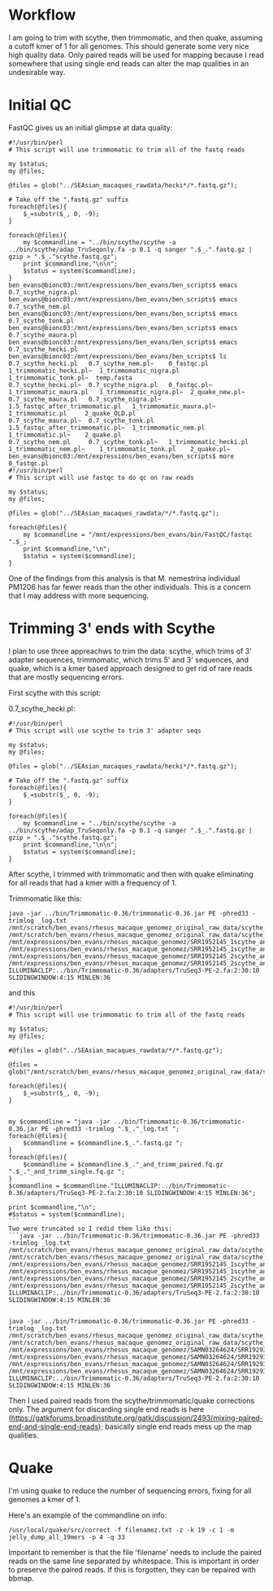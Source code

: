 # Workflow

I am going to trim with scythe, then trimmomatic, and then quake, assuming a cutoff kmer of 1 for all genomes.  This should generate some very nice high quality data.  Only paired reads will be used for mapping because I read somewhere that using single end reads can alter the map qualities in an undesirable way.

# Initial QC

FastQC gives us an initial glimpse at data quality:
```
#!/usr/bin/perl
# This script will use trimmomatic to trim all of the fastq reads

my $status;
my @files;

@files = glob("../SEAsian_macaques_rawdata/hecki*/*.fastq.gz");

# Take off the ".fastq.gz" suffix
foreach(@files){
    $_=substr($_, 0, -9);
}

foreach(@files){
    my $commandline = "../bin/scythe/scythe -a ../bin/scythe/adap_TruSeqonly.fa -p 0.1 -q sanger ".$_.".fastq.gz | gzip > ".$_."scythe.fastq.gz";
    print $commandline,"\n\n";
    $status = system($commandline);
}
ben_evans@bionc03:/mnt/expressions/ben_evans/ben_scripts$ emacs 0.7_scythe_nigra.pl
ben_evans@bionc03:/mnt/expressions/ben_evans/ben_scripts$ emacs 0.7_scythe_nem.pl
ben_evans@bionc03:/mnt/expressions/ben_evans/ben_scripts$ emacs 0.7_scythe_tonk.pl
ben_evans@bionc03:/mnt/expressions/ben_evans/ben_scripts$ emacs 0.7_scythe_maura.pl
ben_evans@bionc03:/mnt/expressions/ben_evans/ben_scripts$ emacs 0.7_scythe_hecki.pl
ben_evans@bionc03:/mnt/expressions/ben_evans/ben_scripts$ ls
0.7_scythe_hecki.pl   0.7_scythe_nem.pl~    0_fastqc.pl			      1_trimmomatic_hecki.pl~  1_trimmomatic_nigra.pl	1_trimmomatic_tonk.pl~	temp.fasta
0.7_scythe_hecki.pl~  0.7_scythe_nigra.pl   0_fastqc.pl~		      1_trimmomatic_maura.pl   1_trimmomatic_nigra.pl~	2_quake_new.pl~
0.7_scythe_maura.pl   0.7_scythe_nigra.pl~  1.5_fastqc_after_trimmomatic.pl   1_trimmomatic_maura.pl~  1_trimmomatic.pl		2_quake_OLD.pl
0.7_scythe_maura.pl~  0.7_scythe_tonk.pl    1.5_fastqc_after_trimmomatic.pl~  1_trimmomatic_nem.pl     1_trimmomatic.pl~	2_quake.pl
0.7_scythe_nem.pl     0.7_scythe_tonk.pl~   1_trimmomatic_hecki.pl	      1_trimmomatic_nem.pl~    1_trimmomatic_tonk.pl	2_quake.pl~
ben_evans@bionc03:/mnt/expressions/ben_evans/ben_scripts$ more 0_fastqc.pl
#!/usr/bin/perl
# This script will use fastqc to do qc on raw reads

my $status;
my @files;

@files = glob("../SEAsian_macaques_rawdata/*/*.fastq.gz");

foreach(@files){
    my $commandline = "/mnt/expressions/ben_evans/bin/FastQC/fastqc ".$_;
    print $commandline,"\n";
    $status = system($commandline);
}
```

One of the findings from this analysis is that M. nemestrina individual PM1206 has far fewer reads than the other individuals.  This is a concern that I may address with more sequencing.

# Trimming 3' ends with Scythe

I plan to use three appreachws to trim the data: scythe, which trims of 3' adapter sequences, trimmomatic, which trims 5' and 3' sequences, and quake, which is a kmer based approach designed to get rid of rare reads that are mostly sequencing errors.

First scythe with this script: 

0.7_scythe_hecki.pl:

```
#!/usr/bin/perl
# This script will use scythe to trim 3' adapter seqs

my $status;
my @files;

@files = glob("../SEAsian_macaques_rawdata/hecki*/*.fastq.gz");

# Take off the ".fastq.gz" suffix
foreach(@files){
    $_=substr($_, 0, -9);
}

foreach(@files){
    my $commandline = "../bin/scythe/scythe -a ../bin/scythe/adap_TruSeqonly.fa -p 0.1 -q sanger ".$_.".fastq.gz | gzip > ".$_."scythe.fastq.gz";
    print $commandline,"\n\n";
    $status = system($commandline);
}
```

After scythe, I trimmed with trimmomatic and then with quake eliminating for all reads that had a kmer with a frequency of 1.

Trimmomatic like this:
```
java -jar ../bin/Trimmomatic-0.36/trimmomatic-0.36.jar PE -phred33 -trimlog _log.txt /mnt/scratch/ben_evans/rhesus_macaque_genomez_original_raw_data/scythe_only/SRR1952145_1scythe.fastq.gz /mnt/scratch/ben_evans/rhesus_macaque_genomez_original_raw_data/scythe_only/SRR1952145_2scythe.fastq.gz /mnt/expressions/ben_evans/rhesus_macaque_genomez/SRR1952145_1scythe_and_trimm_paired.fastq.gz /mnt/expressions/ben_evans/rhesus_macaque_genomez/SRR1952145_1scythe_and_trimm_single.fastq.gz /mnt/expressions/ben_evans/rhesus_macaque_genomez/SRR1952145_2scythe_and_trimm_paired.fastq.gz /mnt/expressions/ben_evans/rhesus_macaque_genomez/SRR1952145_2scythe_and_trimm_single.fastq.gz ILLUMINACLIP:../bin/Trimmomatic-0.36/adapters/TruSeq3-PE-2.fa:2:30:10 SLIDINGWINDOW:4:15 MINLEN:36
```
and this
```
#!/usr/bin/perl                                                                                                                                                   
# This script will use trimmomatic to trim all of the fastq reads                                                                                                 

my $status;
my @files;

#@files = glob("../SEAsian_macaques_rawdata/*/*.fastq.gz");                                                                                                       

@files = glob("/mnt/scratch/ben_evans/rhesus_macaque_genomez_original_raw_data/scythe_only/SRR1952145*scythe.fastq.gz");

foreach(@files){
    $_=substr($_, 0, -9);
}


my $commandline = "java -jar ../bin/Trimmomatic-0.36/trimmomatic-0.36.jar PE -phred33 -trimlog ".$_."_log.txt ";
foreach(@files){
    $commandline = $commandline.$_.".fastq.gz ";
}
foreach(@files){
    $commandline = $commandline.$_."_and_trimm_paired.fq.gz ".$_."_and_trimm_single.fq.gz ";
}
$commandline = $commandline."ILLUMINACLIP:../bin/Trimmomatic-0.36/adapters/TruSeq3-PE-2.fa:2:30:10 SLIDINGWINDOW:4:15 MINLEN:36";

print $commandline,"\n";
#$status = system($commandline);                                                                                                         ```
Two were truncated so I redid them like this:
```java -jar ../bin/Trimmomatic-0.36/trimmomatic-0.36.jar PE -phred33 -trimlog _log.txt /mnt/scratch/ben_evans/rhesus_macaque_genomez_original_raw_data/scythe_only/SRR1952145_1scythe.fastq.gz /mnt/scratch/ben_evans/rhesus_macaque_genomez_original_raw_data/scythe_only/SRR1952145_2scythe.fastq.gz /mnt/expressions/ben_evans/rhesus_macaque_genomez/SRR1952145_1scythe_and_trimm_paired.fastq.gz /mnt/expressions/ben_evans/rhesus_macaque_genomez/SRR1952145_1scythe_and_trimm_single.fastq.gz /mnt/expressions/ben_evans/rhesus_macaque_genomez/SRR1952145_2scythe_and_trimm_paired.fastq.gz /mnt/expressions/ben_evans/rhesus_macaque_genomez/SRR1952145_2scythe_and_trimm_single.fastq.gz ILLUMINACLIP:../bin/Trimmomatic-0.36/adapters/TruSeq3-PE-2.fa:2:30:10 SLIDINGWINDOW:4:15 MINLEN:36


java -jar ../bin/Trimmomatic-0.36/trimmomatic-0.36.jar PE -phred33 -trimlog _log.txt /mnt/scratch/ben_evans/rhesus_macaque_genomez_original_raw_data/scythe_only/SRR1929379_1scythe.fastq.gz /mnt/scratch/ben_evans/rhesus_macaque_genomez_original_raw_data/scythe_only/SRR1929379_2scythe.fastq.gz /mnt/expressions/ben_evans/rhesus_macaque_genomez/SAMN03264624/SRR1929379_1scythe_and_trimm_paired.fastq.gz /mnt/expressions/ben_evans/rhesus_macaque_genomez/SAMN03264624/SRR1929379_1scythe_and_trimm_single.fastq.gz /mnt/expressions/ben_evans/rhesus_macaque_genomez/SAMN03264624/SRR1929379_1scythe_and_trimm_paired.fastq.gz /mnt/expressions/ben_evans/rhesus_macaque_genomez/SAMN03264624/SRR1929379_1scythe_and_trimm_single.fastq.gz ILLUMINACLIP:../bin/Trimmomatic-0.36/adapters/TruSeq3-PE-2.fa:2:30:10 SLIDINGWINDOW:4:15 MINLEN:36
```




Then I used paired reads from the scythe/trimmomatic/quake corrections only.  The argument for discarding single end reads is here (https://gatkforums.broadinstitute.org/gatk/discussion/2493/mixing-paired-end-and-single-end-reads); basically single end reads mess up the map qualities.

# Quake

I'm using quake to reduce the number of sequencing errors, fixing for all genomes a kmer of 1.

Here's an example of the commandline on info:
```
/usr/local/quake/src/correct -f filenamez.txt -z -k 19 -c 1 -m jelly_dump_all_19mers -p 4 -q 33
```
Important to remember is that the file 'filename' needs to include the paired reads on the same line separated by whitespace.  This is important in order to preserve the paired reads.  If this is forgotten, they can be repaired with bbmap.



